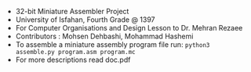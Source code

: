 - 32-bit Miniature Assembler Project
- University of Isfahan, Fourth Grade @ 1397
- For Computer Organisations and Design Lesson to Dr. Mehran Rezaee
- Contributors : Mohsen Dehbashi, Mohammad Hashemi
- To assemble a miniature assembly program file run: ```python3 assemble.py program.asm program.mc```
- For more descriptions read doc.pdf
